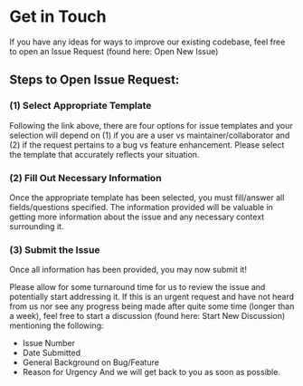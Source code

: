 # Get in Touch

If you have any ideas for ways to improve our existing codebase, feel free to open an Issue Request (found here: Open New Issue)

## Steps to Open Issue Request:
### (1) Select Appropriate Template
Following the link above, there are four options for issue templates and your selection will depend on (1) if you are a user vs maintainer/collaborator and (2) if the request pertains to a bug vs feature enhancement. Please select the template that accurately reflects your situation.

### (2) Fill Out Necessary Information
Once the appropriate template has been selected, you must fill/answer all fields/questions specified. The information provided will be valuable in getting more information about the issue and any necessary context surrounding it.

### (3) Submit the Issue
Once all information has been provided, you may now submit it!

Please allow for some turnaround time for us to review the issue and potentially start addressing it. If this is an urgent request and have not heard from us nor see any progress being made after quite some time (longer than a week), feel free to start a discussion (found here: Start New Discussion) mentioning the following:

* Issue Number
* Date Submitted
* General Background on Bug/Feature
* Reason for Urgency
And we will get back to you as soon as possible.